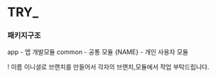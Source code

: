 # TRY_

### 패키지구조
app - 앱 개발모듈
common - 공통 모듈
{NAME} - 개인 사용자 모듈 

! 이름 이니셜로 브랜치를 만들어서 각자의 브랜치,모듈에서 작업 부탁드립니다.<br>
